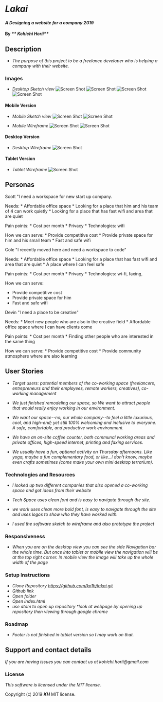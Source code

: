 # _Lakai_

#### _A Designing a website for a company 2019_

#### By _** Kohichi Horii**_

## Description

* _The purpose of this project to be a freelance developer who is helping a company with their website._

### Images

* _Desktop Sketch view_
![Screen Shot](src/assets/images/sketch.jpeg)
![Screen Shot](src/assets/images/sketch2.jpeg)
![Screen Shot](src/assets/images/sketch3.jpeg)
![Screen Shot](src/assets/images/sketch4.jpeg)

#### Mobile Version

* _Mobile Sketch view_
![Screen Shot](src/assets/images/sketch5.jpeg)
![Screen Shot](src/assets/images/sketch6.jpeg)

* _Mobile Wireframe_
![Screen Shot](src/assets/images/mobile2.1.png)
![Screen Shot](src/assets/images/mobile2.2.png)

#### Desktop Version

* _Desktop Wireframe_
![Screen Shot](src/assets/images/desktop.png)

#### Tablet Version

* _Tablet Wireframe_
![Screen Shot](src/assets/images/tablet.png)

## Personas

Scott "I need a workspace for new start up company.

Needs:
    * Affordable office space
    * Looking for a place that him and his team of 4 can work quietly
    * Looking for a place that has fast wifi and area that are quiet

Pain points:
     * Cost per month
     * Privacy
     * Technologies: wifi

   How we can serve:
     * Provide competitive cost
     * Provide private space for him and his small team
     * Fast and safe wifi

Cole "I recently moved here and need a workspace to code"

Needs:
    * Affordable office space
    * Looking for a place that has fast wifi and area that are quiet
    * A place where I can feel safe

Pain points:
     * Cost per month
     * Privacy
     * Technologies: wi-fi, faxing,

   How we can serve:

   * Provide competitive cost
   * Provide private space for him
   * Fast and safe wifi

Devin "I need a place to be creative"

Needs:
    * Meet new people who are also in the creative field
    * Affordable office space where I can have clients come

Pain points:
     * Cost per month
     * Finding other people who are interested in the same thing

   How we can serve:
     * Provide competitive cost
     * Provide community atmosphere where are also learning

## User Stories

* _Target users: potential members of the co-working space (freelancers, entrepreneurs and their employees, remote workers, creatives), co-working management_

* _We just finished remodeling our space, so We want to attract people that would really enjoy working in our environment._

* _We want our space--no, our whole company--to feel a little luxurious, cool, and high-end; yet still 100% welcoming and inclusive to everyone. A safe, comfortable, and productive work environment._

* _We have an on-site coffee counter, both communal working areas and private offices, high-speed internet, printing and faxing services._

* _We usually have a fun, optional activity on Thursday afternoons. Like yoga, maybe a fun complementary food, or like...I don't know, maybe even crafts sometimes (come make your own mini desktop terrarium)._

### Technologies and Resources

* _I looked up two different companies that also opened a co-working space and got ideas from their website_

* _Tech Space uses clean font and is easy to navigate through the site._

* _we work uses clean more bold font, is easy to navigate through the site and uses logos to show who they have worked with._

* _I used the software sketch to wireframe and also prototype the project_


### Responsiveness

* _When you are on the desktop view you can see the side Navigation bar the whole time. But once into tablet or mobile view the navigation will be at the top right corner. In mobile view the image will take up the whole width of the page_


### Setup Instructions

* _Clone Repository https://github.com/ko1h/lakai.git_
* _Github link_
* _Open folder_
* _Open index.html_
* _use atom to open up repository *look at webpage by opening up repository then viewing through google chrome_

### Roadmap

* _Footer is not finished in tablet version so I may work on that._

## Support and contact details

_If you are having issues you can contact us at kohichi.horii@gmail.com_

### License

*This software is licensed under the MIT license.*

Copyright (c) 2019 **_KH_** MIT license.
